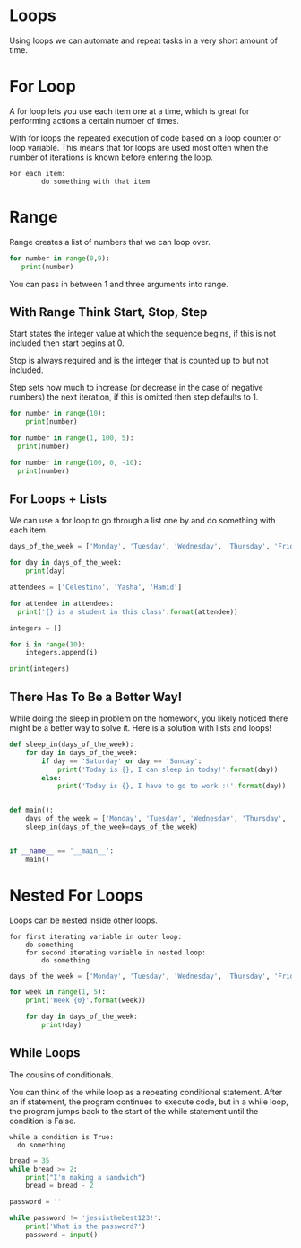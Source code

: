 # Loops
Using loops we can automate and repeat tasks in a very short amount of time.

# For Loop
A for loop lets you use each item one at a time, which is great for performing actions a certain number of times.

With for loops the repeated execution of code based on a loop counter or loop variable. This means that for loops are used most often when the number of iterations is known before entering the loop.

```
For each item:
		do something with that item
```

# Range
Range creates a list of numbers that we can loop over.

```python
for number in range(0,9):
   print(number)
```

You can pass in between 1 and three arguments into range.

## With Range Think Start, Stop, Step
Start states the integer value at which the sequence begins, if this is not included then start begins at 0.

Stop is always required and is the integer that is counted up to but not included.

Step sets how much to increase (or decrease in the case of negative numbers) the next iteration, if this is omitted then step defaults to 1.

```python
for number in range(10):
	print(number)
```
```python
for number in range(1, 100, 5):
  print(number)
```
```python
for number in range(100, 0, -10):
  print(number)
```
## For Loops + Lists  
We can use a for loop to go through a list one by and do something with each item.

```python
days_of_the_week = ['Monday', 'Tuesday', 'Wednesday', 'Thursday', 'Friday', 'Saturday', 'Sunday']

for day in days_of_the_week:
    print(day)
```

```python
attendees = ['Celestino', 'Yasha', 'Hamid']

for attendee in attendees:
  print('{} is a student in this class'.format(attendee))
```

```python
integers = []

for i in range(10):
    integers.append(i)

print(integers)
```

## There Has To Be a Better Way!
While doing the sleep in problem on the homework, you likely noticed there might be a better way to solve it. Here is a solution with lists and loops!

```python
def sleep_in(days_of_the_week):
    for day in days_of_the_week:
        if day == 'Saturday' or day == 'Sunday':
            print('Today is {}, I can sleep in today!'.format(day))
        else:
            print('Today is {}, I have to go to work :('.format(day))


def main():
    days_of_the_week = ['Monday', 'Tuesday', 'Wednesday', 'Thursday', 'Friday', 'Saturday', 'Sunday']
    sleep_in(days_of_the_week=days_of_the_week)


if __name__ == '__main__':
    main()

```
# Nested For Loops
Loops can be nested inside other loops.

```
for first iterating variable in outer loop:
    do something
    for second iterating variable in nested loop:   
        do something
```

```python
days_of_the_week = ['Monday', 'Tuesday', 'Wednesday', 'Thursday', 'Friday', 'Saturday', 'Sunday']

for week in range(1, 5):
    print('Week {0}'.format(week))

    for day in days_of_the_week:
        print(day)
```

## While Loops
The cousins of conditionals.

You can think of the while loop as a repeating conditional statement. After an if statement, the program continues to execute code, but in a while loop, the program jumps back to the start of the while statement until the condition is False.

```
while a condition is True:
  do something
```

```python
bread = 35
while bread >= 2:
    print("I'm making a sandwich")
    bread = bread - 2
```

```python
password = ''

while password != 'jessisthebest123!':
    print('What is the password?')
    password = input()
```
